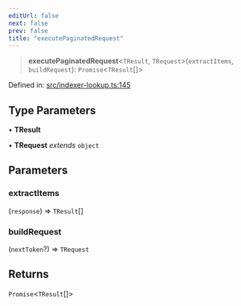 ```yaml
---
editUrl: false
next: false
prev: false
title: "executePaginatedRequest"
---
```


> **executePaginatedRequest**\<`TResult`, `TRequest`\>(`extractItems`, `buildRequest`): `Promise`\<`TResult`[]\>

Defined in: [src/indexer-lookup.ts:145](https://github.com/algorandfoundation/algokit-utils-ts/blob/e57e96ab17213653e656688e8d7251c0107554cf/src/indexer-lookup.ts#L145)

## Type Parameters

• **TResult**

• **TRequest** *extends* `object`

## Parameters

### extractItems

(`response`) => `TResult`[]

### buildRequest

(`nextToken`?) => `TRequest`

## Returns

`Promise`\<`TResult`[]\>
